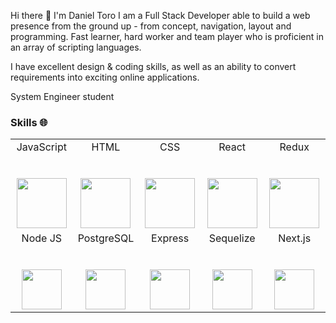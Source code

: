 Hi there 👋 I'm Daniel Toro
I am a Full Stack Developer able to build a web presence from the ground up - from concept, navigation, layout and programming. Fast learner, hard worker and team player who is proficient in an array of scripting languages.

I have excellent design & coding skills, as well as an ability to convert requirements into exciting online applications.

System Engineer student

### Skills 🌐

<table>
  <tbody>
    <tr valign="top">
      <td width="20%" align="center">
        <span>JavaScript</span><br><br><br>
        <img src="https://cdn.jsdelivr.net/npm/programming-languages-logos/src/javascript/javascript.png" height="80">
      </td>
      <td width="20%" align="center">
        <span>HTML</span><br><br><br>
        <img src="https://cdn-icons-png.flaticon.com/512/143/143655.png" height="80">
      </td>
      <td width="20%" align="center">
        <span>CSS</span><br><br><br>
        <img src="https://cdn-icons-png.flaticon.com/512/732/732190.png" height="80">
      </td>
      <td width="20%" align="center">
        <span>React</span><br><br><br>
        <img src="https://cdn-icons-png.flaticon.com/512/1126/1126012.png" height="80">
      </td>
     <td width="20%" align="center">
        <span>Redux</span><br><br><br>
        <img src="https://raw.githubusercontent.com/reduxjs/redux/master/logo/logo.png" height="80">
      </td>
    </tr>
    <tr valign="top">
      <td width="20%" align="center">
        <span>Node JS</span><br><br><br>
        <img height="64px" src="https://cdn-icons-png.flaticon.com/512/919/919825.png">
      </td>
      <td width="20%" align="center">
        <span>PostgreSQL</span><br><br><br>
        <img height="64px" src="https://cdn.svgporn.com/logos/postgresql.svg">
      </td>
      <td width="20%" align="center">
        <span>Express</span><br><br><br>
        <img height="64px" src="https://cdn.svgporn.com/logos/express.svg">
      </td>
      <td width="20%" align="center">
        <span>Sequelize</span><br><br><br>
        <img height="64px" src="https://cdn.svgporn.com/logos/sequelize.svg">
      </td>
     <td width="20%" align="center">
        <span>Next.js</span><br><br><br>
        <img height="64px" src="https://cdn.cdnlogo.com/logos/n/80/next-js.svg">
      </td>
    </tr>
  </tbody>
</table>
